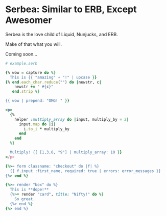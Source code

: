# Serbea: Similar to ERB, Except Awesomer

Serbea is the love child of Liquid, Nunjucks, and ERB.

Make of that what you will.

Coming soon…

```ruby
# example.serb

{% wow = capture do %}
  This is {{ "amazing" + "!" | upcase }}
{% end.each_char.reduce("") do |newstr, c|
    newstr += " #{c}"
   end.strip %}

{{ wow | prepend: "OMG! " }}
```

```ruby
<p>
  {%
    helper :multiply_array do |input, multiply_by = 2|
      input.map do |i|
        i.to_i * multiply_by
      end
    end
  %}

  Multiply! {{ [1,3,6, "9"] | multiply_array: 10 }}
</p>
```

```ruby
{%>= form classname: "checkout" do |f| %}
  {{ f.input :first_name, required: true | errors: error_messages }}
{%> end %}
```

```ruby
{%>= render "box" do %}
  This is **dope!**
  {%>= render "card", title: "Nifty!" do %}
    So great.
  {%> end %}
{%> end %}
```
